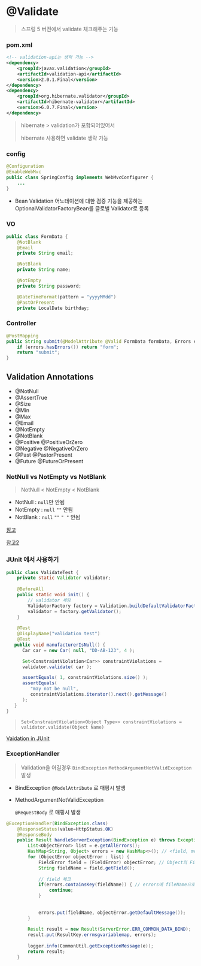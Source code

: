 # @Validate

> 스프링 5 버전에서 validate 체크해주는 기능



### pom.xml

~~~xml
<!-- validation-api는 생략 가능 -->
<dependency>
    <groupId>javax.validation</groupId>
    <artifactId>validation-api</artifactId>
    <version>2.0.1.Final</version>
</dependency>
<dependency>
    <groupId>org.hibernate.validator</groupId>
    <artifactId>hibernate-validator</artifactId>
    <version>6.0.7.Final</version>
</dependency>
~~~

> hibernate > validation가 포함되어있어서
>
> hibernate 사용하면 validate 생략 가능



### config

~~~java
@Configuration
@EnableWebMvc
public class SpringConfig implements WebMvcConfigurer {
    ...
}
~~~

- Bean Validation 어노테이션에 대한 검증 기능을 제공하는 OptionalValidatorFactoryBean를 글로벌 Validator로 등록



### VO

~~~java
public class FormData {
    @NotBlank
    @Email
    private String email;

    @NotBlank
    private String name;

    @NotEmpty
    private String password;

    @DateTimeFormat(pattern = "yyyyMMdd")
    @PastOrPresent
    private LocalDate birthday;
~~~



### Controller

~~~java
@PostMapping
public String submit(@ModelAttribute @Valid FormData formData, Errors errors) {
    if (errors.hasErrors()) return "form";
    return "submit";
}
~~~



## Validation Annotations

- @NotNull
- @AssertTrue
- @Size
- @Min
- @Max
- @Email
- @NotEmpty
- @NotBlank
- @Positive @PositiveOrZero
- @Negative @NegativeOrZero
- @Past @PastorPresent
- @Future @FutureOrPresent



### NotNull vs NotEmpty vs NotBlank

> NotNull < NotEmpty < NotBlank

- NotNull : `null`만 안됨
- NotEmpty : `null` `""` 안됨
- NotBlank : `null` `""` `" "` 안됨 



[참고 ](https://www.baeldung.com/javax-validation)

[참고2](https://meetup.toast.com/posts/223)



### JUnit 에서 사용하기

~~~java
public class ValidateTest {
    private static Validator validator;
    
    @BeforeAll 
	public static void init() {
		// validator 세팅
		ValidatorFactory factory = Validation.buildDefaultValidatorFactory();
		validator = factory.getValidator();
	}
    
    @Test
    @DisplayName("validation test")
    @Test
   public void manufacturerIsNull() {
      Car car = new Car( null, "DD-AB-123", 4 );

      Set<ConstraintViolation<Car>> constraintViolations =
      validator.validate( car );

      assertEquals( 1, constraintViolations.size() );
      assertEquals(
         "may not be null",
         constraintViolations.iterator().next().getMessage()
      );
   }
}
~~~

> `Set<ConstraintViolation<Object Type>> constraintViolations = validator.validate(Object Name) `

[Vaidation in JUnit](http://hibernate.org/validator/documentation/getting-started/)



### ExceptionHandler

> Validation을 어길경우 `BindException` `MethodArgumentNotValidException` 발생

- BindException
  `@ModelAttribute` 로 매핑시 발생

- MethodArgumentNotValidException

  `@RequestBody` 로 매핑시 발생

~~~java
@ExceptionHandler(BindException.class)
	@ResponseStatus(value=HttpStatus.OK)
	@ResponseBody
	public Result handleServerException(BindException e) throws Exception  {
		List<ObjectError> list = e.getAllErrors();
		HashMap<String, Object> errors = new HashMap<>(); // <field, message>
		for (ObjectError objectError : list) {
			FieldError field = (FieldError) objectError; // Object의 Field 정보
			String fieldName = field.getField(); 
			
			// field 체크
			if(errors.containsKey(fieldName)) { // errors에 fileName으로 저장된 값이 있다면 continue - 첫번째꺼만 넣어준다
				continue;
			}
			
			
			errors.put(fieldName, objectError.getDefaultMessage());
		}
		
		Result result = new Result(ServerError.ERR_COMMON_DATA_BIND);
		result.put(ResultKey.errmsgvariablemap, errors);
		
		logger.info(CommonUtil.getExceptionMessage(e));
		return result;
	}
~~~

